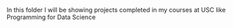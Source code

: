 In this folder I will be showing projects completed in my courses at USC like Programming for Data Science
